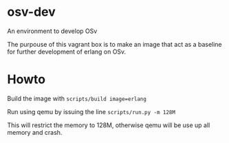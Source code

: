 # osv-dev
An environment to develop OSv

The purpouse of this vagrant box is to make an image that act as a baseline for further development of erlang on OSv.

# Howto
Build the image with
`scripts/build image=erlang`

Run using qemu by issuing the line
`scripts/run.py -m 128M`

This will restrict the memory to 128M, otherwise qemu will be use up all memory and crash.

